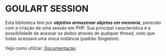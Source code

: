 # GOULART SESSION

Esta biblioteca tem por **_objetivo armazenar objetos em memória_**, parecido com a criação de uma sessão em PHP. Sua principal característica é a possibilidade de acessar os dados através de qualquer thread, visto que todas acessará uma única instância (padrão Singleton).

Veja como utilizar: [Documentação](https://github.com/igoliveira96/GOULART_SESSION/wiki)
